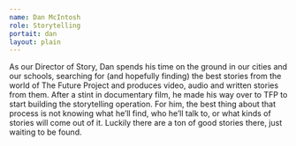 ```yaml
---
name: Dan McIntosh
role: Storytelling 
portait: dan
layout: plain
---
```


As our Director of Story, Dan spends his time on the ground in our cities and our schools, searching for (and hopefully finding) the best stories from the world of The Future Project and produces video, audio and written stories from them. After a stint in documentary film, he made his way over to TFP to start building the storytelling operation. For him, the best thing about that process is not knowing what he’ll find, who he’ll talk to, or what kinds of stories will come out of it. Luckily there are a ton of good stories there, just waiting to be found.